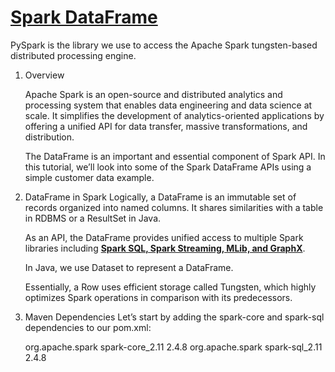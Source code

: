 # **[Spark DataFrame](https://www.baeldung.com/spark-dataframes)**

PySpark is the library we use to access the Apache Spark tungsten-based distributed processing engine.

1. Overview

    Apache Spark is an open-source and distributed analytics and processing system that enables data engineering and data science at scale. It simplifies the development of analytics-oriented applications by offering a unified API for data transfer, massive transformations, and distribution.

    The DataFrame is an important and essential component of Spark API. In this tutorial, we’ll look into some of the Spark DataFrame APIs using a simple customer data example.

2. DataFrame in Spark
    Logically, a DataFrame is an immutable set of records organized into named columns. It shares similarities with a table in RDBMS or a ResultSet in Java.

    As an API, the DataFrame provides unified access to multiple Spark libraries including **[Spark SQL, Spark Streaming, MLib, and GraphX](https://www.baeldung.com/apache-spark)**.

    In Java, we use Dataset<Row> to represent a DataFrame.

    Essentially, a Row uses efficient storage called Tungsten, which highly optimizes Spark operations in comparison with its predecessors.

3. Maven Dependencies
    Let’s start by adding the spark-core and spark-sql dependencies to our pom.xml:

    <dependency>
        <groupId>org.apache.spark</groupId>
        <artifactId>spark-core_2.11</artifactId>
        <version>2.4.8</version>
    </dependency>

    <dependency>
        <groupId>org.apache.spark</groupId>
        <artifactId>spark-sql_2.11</artifactId>
        <version>2.4.8</version>
    </dependency>
